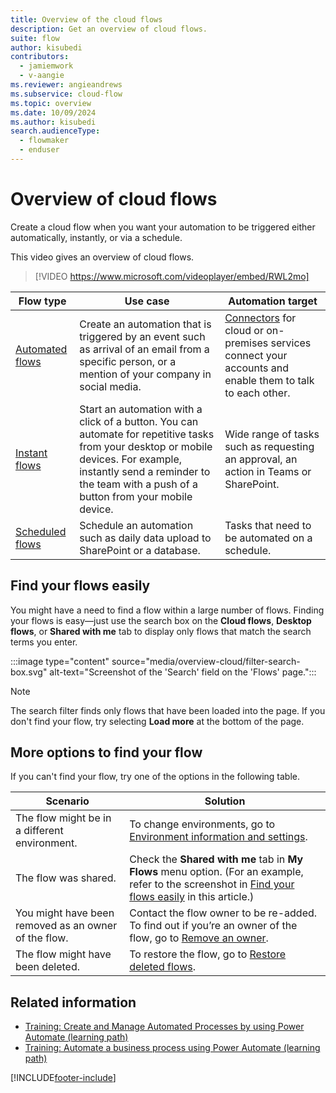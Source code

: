```yaml
---
title: Overview of the cloud flows
description: Get an overview of cloud flows.
suite: flow
author: kisubedi
contributors:
  - jamiemwork
  - v-aangie
ms.reviewer: angieandrews
ms.subservice: cloud-flow
ms.topic: overview
ms.date: 10/09/2024
ms.author: kisubedi
search.audienceType: 
  - flowmaker
  - enduser
---
```


# Overview of cloud flows

Create a cloud flow when you want your automation to be triggered either automatically, instantly, or via a schedule.

This video gives an overview of cloud flows.

>[!VIDEO https://www.microsoft.com/videoplayer/embed/RWL2mo]

| **Flow type**     | **Use case**         | **Automation target**          |
|-------------------|----------------------|----------------------|
| [Automated flows](get-started-logic-flow.md)                 | Create an automation that is triggered by an event such as arrival of an email from a specific person, or a mention of your company in social media.| [Connectors](/connectors/) for cloud or on-premises services connect your accounts and enable them to talk to each other. |
| [Instant flows](./mobile/mobile-create-flow.md)              | Start an automation with a click of a button. You can automate for repetitive tasks from your desktop or mobile devices. For example, instantly send a reminder to the team with a push of a button from your mobile device.                      |     Wide range of tasks such as requesting an approval, an action in Teams or SharePoint.       |
| [Scheduled flows](run-scheduled-tasks.md)                    | Schedule an automation such as daily data upload to SharePoint or a database.             |Tasks that need to be automated on a schedule. |

## Find your flows easily

You might have a need to find a flow within a large number of flows. Finding your flows is easy&mdash;just use the search box on the **Cloud flows**, **Desktop flows**, or **Shared with me** tab to display only flows that match the search terms you enter.

:::image type="content" source="media/overview-cloud/filter-search-box.svg" alt-text="Screenshot of the 'Search' field on the 'Flows' page.":::

> [!NOTE]
> The search filter finds only flows that have been loaded into the page. If you don't find your flow, try selecting **Load more** at the bottom of the page.

## More options to find your flow

If you can't find your flow, try one of the options in the following table.

|Scenario  |Solution  |
|---------|---------|
|The flow might be in a different environment.      | To change environments, go to [Environment information and settings](getting-started.md#3--environment-information-and-settings).      |
|The flow was shared.   | Check the **Shared with me** tab in **My Flows** menu option. (For an example, refer to the screenshot in [Find your flows easily](#find-your-flows-easily) in this article.)       |
| You might have been removed as an owner of the flow.    |  Contact the flow owner to be re-added. To find out if you’re an owner of the flow, go to [Remove an owner](create-team-flows.md#remove-an-owner).       |
| The flow might have been deleted.     | To restore the flow, go to [Restore deleted flows](how-tos-restore-deleted-flow.md).        |

## Related information

- [Training: Create and Manage Automated Processes by using Power Automate (learning path)](/training/paths/create-manage-automated-processes-by-using-power-automate/)
- [Training: Automate a business process using Power Automate (learning path)](/training/paths/automate-process-power-automate/)

[!INCLUDE[footer-include](includes/footer-banner.md)]
